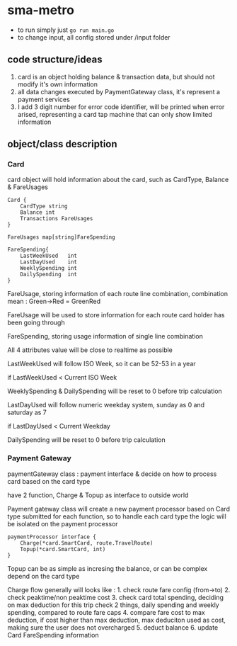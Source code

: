 # sma-metro

- to run simply just `go run main.go`
- to change input, all config stored under /input folder

## code structure/ideas
1. card is an object holding balance & transaction data, but should not modify it's own information
2. all data changes executed by PaymentGateway class, it's represent a payment services
3. I add 3 digit number for error code identifier, will be printed when error arised, representing a card tap machine that can only show limited information

## object/class description
### Card
card object will hold information about the card, such as CardType, Balance & FareUsages
```
Card {
    CardType string
    Balance int
    Transactions FareUsages
}

FareUsages map[string]FareSpending

FareSpending{
    LastWeekUsed   int
	LastDayUsed    int
	WeeklySpending int
	DailySpending  int
}
```
FareUsage, storing information of each route line combination, combination mean : Green->Red = GreenRed

FareUsage will be used to store information for each route card holder has been going through


FareSpending, storing usage information of single line combination

All 4 attributes value will be close to realtime as possible


LastWeekUsed will follow ISO Week, so it can be 52-53 in a year

if LastWeekUsed < Current ISO Week

WeeklySpending & DailySpending will be reset to 0 before trip calculation


LastDayUsed will follow numeric weekday system, sunday as 0 and saturday as 7

if LastDayUsed < Current Weekday

DailySpending will be reset to 0 before trip calculation


### Payment Gateway
paymentGateway class : payment interface & decide on how to process card based on the card type

have 2 function, Charge & Topup as interface to outside world

Payment gateway class will create a new payment processor based on Card type submitted for each function, so to handle each card type the  logic will be isolated on the payment processor


```
paymentProcessor interface {
	Charge(*card.SmartCard, route.TravelRoute)
	Topup(*card.SmartCard, int)
}
```


Topup can be as simple as incresing the balance, or can be complex depend on the card type

Charge flow generally will looks like :
    1. check route fare config (from->to)
    2. check peaktime/non peaktime cost
    3. check card total spending, deciding on max deduction for this trip
       check 2 things, daily spending and weekly spending, compared to route fare caps
    4. compare fare cost to max deduction, if cost higher than max deduction,
       max deduciton used as cost, making sure the user does not overcharged
    5. deduct balance
    6. update Card FareSpending information
